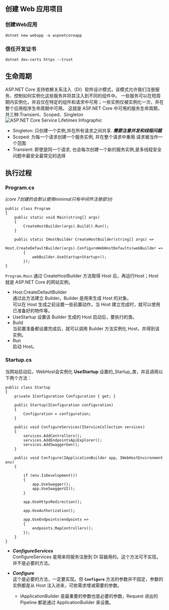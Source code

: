 ## 创建 Web 应用项目

### 创建Web应用
```
dotnet new webapp -o aspnetcoreapp
```
### 信任开发证书
```
dotnet dev-certs https --trust
```
## 生命周期
ASP.NET Core 支持依赖关系注入（DI）软件设计模式，该模式允许我们注册服务、控制如何实例化这些服务并将其注入到不同的组件中。
一些服务可以在短周期内实例化，并且仅在特定的组件和请求中可用；一些实例仅被实例化一次，并在整个应用程序生命周期中可用。
这就是 ASP.NET Core 中可用的服务生命周期，共三种:Transient、Scoped、Singleton
![ASP.NET Core Service Lifetimes Infographic](https://www.ezzylearning.net/wp-content/uploads/ASP.NET-Core-Service-Lifetime-Infographic.png)
- Singleton: 只创建一个实例,并在所有请求之间共享. ***需要注意并发和线程问题***
- Scoped: 为每一个请求创建一个服务实例, 并在整个请求中重用.请求被当作一个范围
- Transient: 即使是同一个请求, 也会每次创建一个新的服务实例,是多线程安全问题中最安全最常见的选择
## 执行过程
### Program.cs
*(core 7创建的会默认使用minimal只有中间件注册部分)*
```
public class Program  
{  
    public static void Main(string[] args)  
    {  
        CreateHostBuilder(args).Build().Run();  
    }  
  
    public static IHostBuilder CreateHostBuilder(string[] args) =>  
		 Host.CreateDefaultBuilder(args).ConfigureWebHostDefaults(webBuilder =>  
        {  
            webBuilder.UseStartup<Startup>();  
        });  
}
```
`Program.Main` 通过 CreateHostBuilder 方法取得 Host 后，再运行Host；Host 就是 ASP.NET Core 的网站实例。
- Host.CreateDefaultBuilder  
    通过此方法建立 Builder。Builder 是用來生成 Host 的对象。  
    可以在 Host 生成之前设置一些前置动作，当 Host 建立完成时，就可以使用已准备好的物件等。
- UseStartup
    设置该 Builder 生成的 Host 启动后，要执行的类。
- Build  
    当前置准备都设置完成后，就可以调用 Builder 方法实例化 Host，并得到该实例。
- Run  
    启动 Host。
### Startup.cs
当网站启动后，WebHost会实例化 **UseStartup** 设置的_Startup_类，并且调用以下两个方法：
```
public class Startup  
{  
    private IConfiguration Configuration { get; }  
  
    public Startup(IConfiguration configuration)  
    {  
        Configuration = configuration;  
    }  
  
    public void ConfigureServices(IServiceCollection services)  
    {  
        services.AddControllers();  
        services.AddEndpointsApiExplorer();
		services.AddSwaggerGen();
	}  
  
    public void Configure(IApplicationBuilder app, IWebHostEnvironment env)  
    {  
          
        if (env.IsDevelopment())  
        {  
            app.UseSwagger();  
            app.UseSwaggerUI();  
        }  
  
        app.UseHttpsRedirection();  
  
        app.UseAuthorization();  
  
        app.UseEndpoints(endpoints =>  
        {  
            endpoints.MapControllers();  
        });  
    }  
}
```
- _**ConfigureServices**_  
    ConfigureServices 是用来将服务注册到 DI 容器用的。这个方法可不实现，并不是必要的方法。  
    
- _**Configure**_  
    这个是必要的方法，一定要实现。但 __`Configure`__ 方法的参数并不固定，参数的实例都是从 Host 注入进来，可依需求增减需要的参数。
    - IApplicationBuilder 是最重要的参数也是必要的参数，Request 进出的 Pipeline 都是通过 ApplicationBuilder 来设置。